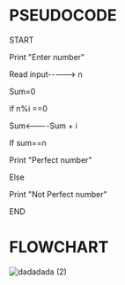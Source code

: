 # PSEUDOCODE
START


Print "Enter number"


Read input-----> n


Sum=0


if n%i ==0


Sum<----Sum + i


If sum==n 


Print "Perfect number"


Else 


Print "Not Perfect number"


END

# FLOWCHART
![dadadada (2)](https://user-images.githubusercontent.com/117601111/210229446-1534c30a-6528-46fc-a8a8-c4dc4d57f82f.jpg)
